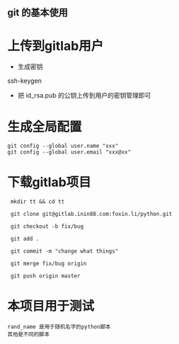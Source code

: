 ## git 的基本使用

# 上传到gitlab用户

* 生成密钥 

ssh-keygen

* 把 id_rsa.pub 的公钥上传到用户的密钥管理即可

# 生成全局配置

```
git config --global user.name "xxx"
git config --global user.email "xxx@xx"
```
# 下载gitlab项目

```
 mkdir tt && cd tt

 git clone git@gitlab.inin88.com:foxin.li/python.git

 git checkout -b fix/bug

 git add .

 git commit -m "change what things"

 git merge fix/bug origin

 git push origin master
```


# 本项目用于测试

```
rand_name 是用于随机名字的python脚本
其他是不同的脚本
```
